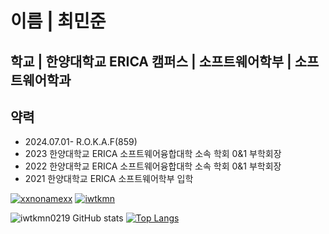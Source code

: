 # 이름 | 최민준
## 학교 | 한양대학교 ERICA 캠퍼스 | 소프트웨어학부 | 소프트웨어학과
## 약력
- 2024.07.01- R.O.K.A.F(859)
- 2023 한양대학교 ERICA 소프트웨어융합대학 소속 학회 0&1 부학회장
- 2022 한양대학교 ERICA 소프트웨어융합대학 소속 학회 0&1 부학회장
- 2021 한양대학교 ERICA 소프트웨어학부 입학

[![xxnonamexx](http://mazassumnida.wtf/api/v2/generate_badge?boj=xxnonamexx)](https://solved.ac/xxnonamexx)
[![iwtkmn](http://mazassumnida.wtf/api/v2/generate_badge?boj=iwtkmn)](https://solved.ac/iwtkmn)

![iwtkmn0219 GitHub stats](https://github-readme-stats.vercel.app/api?username=iwtkmn0219&show_icons=true&theme=onedark )
[![Top Langs](https://github-readme-stats.vercel.app/api/top-langs/?username=iwtkmn0219&layout=compact&theme=onedark&langs_count=5)](https://github.com/anuraghazra/github-readme-stats)
